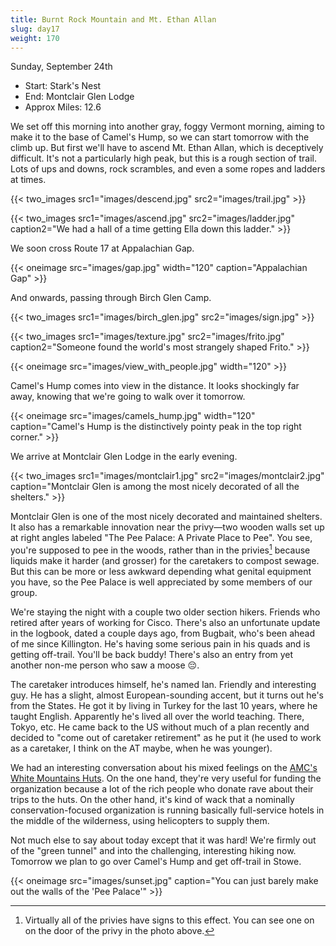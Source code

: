 ```yaml
---
title: Burnt Rock Mountain and Mt. Ethan Allan
slug: day17
weight: 170
---
```


Sunday, September 24th

- Start: Stark's Nest
- End: Montclair Glen Lodge
- Approx Miles: 12.6

We set off this morning into another gray, foggy Vermont morning, aiming to make it to the base of Camel's Hump, so we can start tomorrow with the climb up. But first we'll have to ascend Mt. Ethan Allan, which is deceptively difficult. It's not a particularly high peak, but this is a rough section of trail. Lots of ups and downs, rock scrambles, and even a some ropes and ladders at times.

{{< two_images src1="images/descend.jpg" src2="images/trail.jpg" >}}

{{< two_images src1="images/ascend.jpg" src2="images/ladder.jpg" caption2="We had a hall of a time getting Ella down this ladder." >}}

We soon cross Route 17 at Appalachian Gap.

{{< oneimage src="images/gap.jpg" width="120" caption="Appalachian Gap" >}}

And onwards, passing through Birch Glen Camp.

{{< two_images src1="images/birch_glen.jpg" src2="images/sign.jpg" >}}

{{< two_images src1="images/texture.jpg" src2="images/frito.jpg" caption2="Someone found the world's most strangely shaped Frito." >}}

{{< oneimage src="images/view_with_people.jpg" width="120" >}}

Camel's Hump comes into view in the distance. It looks shockingly far away, knowing that we're going to walk over it tomorrow.

{{< oneimage src="images/camels_hump.jpg" width="120" caption="Camel's Hump is the distinctively pointy peak in the top right corner." >}}

We arrive at Montclair Glen Lodge in the early evening.

{{< two_images src1="images/montclair1.jpg" src2="images/montclair2.jpg" caption="Montclair Glen is among the most nicely decorated of all the shelters." >}}

Montclair Glen is one of the most nicely decorated and maintained shelters. It also has a remarkable innovation near the privy—two wooden walls set up at right angles labeled "The Pee Palace: A Private Place to Pee". You see, you're supposed to pee in the woods, rather than in the privies[^1] because liquids make it harder (and grosser) for the caretakers to compost sewage. But this can be more or less awkward depending what genital equipment you have, so the Pee Palace is well appreciated by some members of our group.

We're staying the night with a couple two older section hikers. Friends who retired after years of working for Cisco. There's also an unfortunate update in the logbook, dated a couple days ago, from Bugbait, who's been ahead of me since Killington. He's having some serious pain in his quads and is getting off-trail. You'll be back buddy! There's also an entry from yet another non-me person who saw a moose 😔.

The caretaker introduces himself, he's named Ian. Friendly and interesting guy. He has a slight, almost European-sounding accent, but it turns out he's from the States. He got it by living in Turkey for the last 10 years, where he taught English. Apparently he's lived all over the world teaching. There, Tokyo, etc. He came back to the US without much of a plan recently and decided to "come out of caretaker retirement" as he put it (he used to work as a caretaker, I think on the AT maybe, when he was younger).

We had an interesting conversation about his mixed feelings on the [AMC's White Mountains Huts](https://en.wikipedia.org/wiki/High_Huts_of_the_White_Mountains). On the one hand, they're very useful for funding the organization because a lot of the rich people who donate rave about their trips to the huts. On the other hand, it's kind of wack that a nominally conservation-focused organization is running basically full-service hotels in the middle of the wilderness, using helicopters to supply them.

Not much else to say about today except that it was hard! We're firmly out of the "green tunnel" and into the challenging, interesting hiking now. Tomorrow we plan to go over Camel's Hump and get off-trail in Stowe.

{{< oneimage src="images/sunset.jpg" caption="You can just barely make out the walls of the 'Pee Palace'" >}}

[^1]: Virtually all of the privies have signs to this effect. You can see one on on the door of the privy in the photo above.
